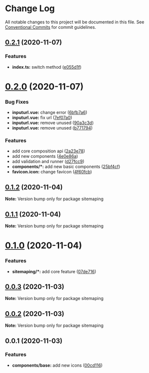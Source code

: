 # Change Log

All notable changes to this project will be documented in this file.
See [Conventional Commits](https://conventionalcommits.org) for commit guidelines.

## [0.2.1](https://github.com/TomokiMiyauci/sitemap-pinger/compare/v0.2.0...v0.2.1) (2020-11-07)

### Features

- **index.ts:** switch method ([e055d1f](https://github.com/TomokiMiyauci/sitemap-pinger/commit/e055d1fc67b25b8b44fd5f063ad0b5714b60f22a))

# [0.2.0](https://github.com/TomokiMiyauci/sitemap-pinger/compare/v0.1.2...v0.2.0) (2020-11-07)

### Bug Fixes

- **inputurl.vue:** change error ([6bfb7a6](https://github.com/TomokiMiyauci/sitemap-pinger/commit/6bfb7a6246bee11662c80c2697ef27a2d0d37691))
- **inputurl.vue:** fix url ([7ef07a0](https://github.com/TomokiMiyauci/sitemap-pinger/commit/7ef07a013f7e71a4c15233babf8678fc2c0c9bb0))
- **inputurl.vue:** remove unused ([90a3c3d](https://github.com/TomokiMiyauci/sitemap-pinger/commit/90a3c3dcc952c9024de647652ac7692d2f2d471e))
- **inputurl.vue:** remove unused ([b771794](https://github.com/TomokiMiyauci/sitemap-pinger/commit/b771794b892416b80527c976457f41fffbb86c7e))

### Features

- add core composition api ([2a23e78](https://github.com/TomokiMiyauci/sitemap-pinger/commit/2a23e7897ab00f784d40a38acf2403ac42ed0c91))
- add new components ([4e0e86a](https://github.com/TomokiMiyauci/sitemap-pinger/commit/4e0e86a43249aba5a946fe382adaf20221d8b791))
- add validation and runner ([d27fcc9](https://github.com/TomokiMiyauci/sitemap-pinger/commit/d27fcc9cf3f12ff3c572c96d26246a8254cdf5a3))
- **components/\*:** add new basic components ([25bf4cf](https://github.com/TomokiMiyauci/sitemap-pinger/commit/25bf4cf6bbdb3a69574ceeaa25563117bb9bd92c))
- **favicon.icon:** change favicon ([4f60fcb](https://github.com/TomokiMiyauci/sitemap-pinger/commit/4f60fcb5dc589f3d88501559ac605fcaa1a9fb51))

## [0.1.2](https://github.com/TomokiMiyauci/sitemap-pinger/compare/v0.1.1...v0.1.2) (2020-11-04)

**Note:** Version bump only for package sitemaping

## [0.1.1](https://github.com/TomokiMiyauci/sitemap-pinger/compare/v0.1.0...v0.1.1) (2020-11-04)

**Note:** Version bump only for package sitemaping

# [0.1.0](https://github.com/TomokiMiyauci/sitemap-pinger/compare/v0.0.3...v0.1.0) (2020-11-04)

### Features

- **sitemaping/\*:** add core feature ([07de716](https://github.com/TomokiMiyauci/sitemap-pinger/commit/07de7165178948991772976c96f32532b7bd583a))

## [0.0.3](https://github.com/TomokiMiyauci/sitemap-pinger/compare/v0.0.2...v0.0.3) (2020-11-03)

**Note:** Version bump only for package sitemaping

## [0.0.2](https://github.com/TomokiMiyauci/sitemap-pinger/compare/v0.0.1...v0.0.2) (2020-11-03)

**Note:** Version bump only for package sitemaping

## 0.0.1 (2020-11-03)

### Features

- **components/base:** add new icons ([00cd116](https://github.com/TomokiMiyauci/sitemap-pinger/commit/00cd11617b70c51b6bfc2ead93fa2373ac9af7ae))
